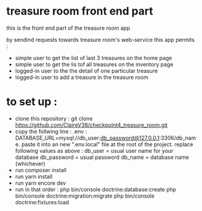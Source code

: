 # treasure room front end part

this is the front end part of the treasure room app

by sendind requests towards treasure room's web-service this app permits :

- simple user to get the list of last 3 treasures on the home page
- simple user to get the lis tof all treasures on the inventory page
- logged-in user to the the detail of one particular treasure
- logged-in user to add a treasure in the treasure room

# to set up :

- clone this repository : git clone https://github.com/ClaireV38/checkpoint4_treasure_room.git
- copy the follwing line : .env : DATABASE_URL=mysql://db_user:db_password@127.0.0.1:3306/db_name. 
paste it into an new ".env.local" file at the root of the project. replace following values as above :
db_user = usual user name for your database
db_password = usual password
db_name = database name (whichever)
- run composer install
- run yarn install
- run yarn encore dev
- run in that order :
php bin/console doctrine:database:create
php bin/console doctrine:migration:migrate
php bin/console doctrine:fixtures:load





